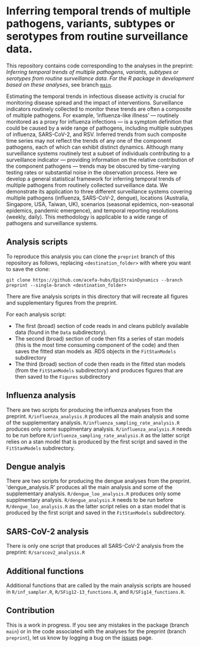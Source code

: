 # Inferring temporal trends of multiple pathogens, variants, subtypes or serotypes from routine surveillance data.

This repository contains code corresponding to the analyses in the preprint: _Inferring temporal trends of multiple pathogens, variants, subtypes or serotypes from routine surveillance data. 
For the R package in development based on these analyses_, see branch [`main`](https://github.com/acefa-hubs/EpiStrainDynamics). 

Estimating the temporal trends in infectious disease activity is crucial for monitoring disease spread and the impact of interventions. 
Surveillance indicators routinely collected to monitor these trends are often a composite of multiple pathogens. 
For example, ‘influenza-like illness’ — routinely monitored as a proxy for influenza infections — is a symptom definition that could be caused by a wide range of pathogens, including multiple subtypes of influenza, SARS-CoV-2, and RSV. 
Inferred trends from such composite time series may not reflect the trends of any one of the component pathogens, each of which can exhibit distinct dynamics. 
Although many surveillance systems routinely test a subset of individuals contributing to a surveillance indicator — providing information on the relative contribution of the component pathogens — trends may be obscured by time-varying testing rates or substantial noise in the observation process. 
Here we develop a general statistical framework for inferring temporal trends of multiple pathogens from routinely collected surveillance data. 
We demonstrate its application to three different surveillance systems covering multiple pathogens (influenza, SARS-CoV-2, dengue), locations (Australia, Singapore, USA, Taiwan, UK), scenarios (seasonal epidemics, non-seasonal epidemics, pandemic emergence), and temporal reporting resolutions (weekly, daily). 
This methodology is applicable to a wide range of pathogens and surveillance systems.

## Analysis scripts
To reproduce this analysis you can clone the `preprint` branch of this repository as follows, replacing `<destination_folder>` with where you want to save the clone: 

```
git clone https://github.com/acefa-hubs/EpiStrainDynamics --branch preprint --single-branch <destination_folder>
```

There are five analysis scripts in this directory that will recreate all figures and supplementary figures from the preprint.

For each analysis script:
- The first (broad) section of code reads in and cleans publicly available data (found in the `Data` subdirectory). 
- The second (broad) section of code then fits a series of stan models (this is the most time consuming component of the code) and then saves the fitted stan models as .RDS objects in the `FitStanModels` subdirectory
- The third (broad) section of code then reads in the fitted stan models (from the `FitStanModels` subdirectory) and produces figures that are then saved to the `Figures` subdirectory

## Influenza analysis
There are two scripts for producing the influenza analyses from the preprint. 
`R/influenza_analysis.R` produces all the main analysis and some of the supplementary analysis. 
`R/influenza_sampling_rate_analysis.R` produces only some supplmentary analysis. 
`R/influenza_analysis.R` needs to be run before `R/influenza_sampling_rate_analysis.R` as the latter script relies on a stan model that is produced by the first script and saved in the `FitStanModels` subdirectory.

## Dengue analyis
There are two scripts for producing the dengue analyses from the preprint.
'dengue_analysis.R' produces all the main analysis and some of the supplementary analysis. 
`R/dengue_loo_analysis.R` produces only some supplmentary analysis. 
`R/dengue_analysis.R` needs to be run before `R/dengue_loo_analysis.R` as the latter script relies on a stan model that is produced by the first script and saved in the `FitStanModels` subdirectory.

## SARS-CoV-2 analysis
There is only one script that produces all SARS-CoV-2 analysis from the preprint: `R/sarscov2_analysis.R`

## Additional functions
Additional functions that are called by the main analysis scripts are housed in `R/inf_sampler.R`, `R/SFig12-13_functions.R`, and `R/SFig14_functions.R`. 

## Contribution
This is a work in progress. 
If you see any mistakes in the package (branch `main`) or in the code associated with the analyses for the preprint (branch `preprint`), let us know by logging a bug on the [issues](https://github.com/acefa-hubs/EpiStrainDynamics/issues) page. 
